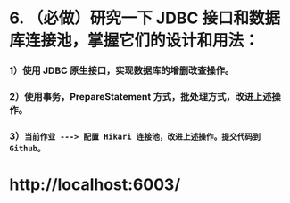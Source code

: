 # 6. （必做）研究一下 JDBC 接口和数据库连接池，掌握它们的设计和用法：
### 1）使用 JDBC 原生接口，实现数据库的增删改查操作。
### 2）使用事务，PrepareStatement 方式，批处理方式，改进上述操作。
### 3）`当前作业 ---> 配置 Hikari 连接池，改进上述操作。提交代码到 Github。`

# http://localhost:6003/